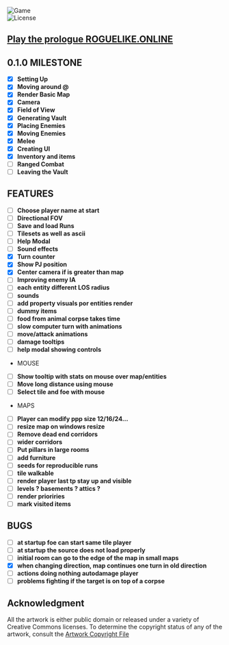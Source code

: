 ![Game](https://img.shields.io/badge/Version-0.0.10-orange.svg)  
![License](https://img.shields.io/badge/license-%20GNU%20AGPLv3%20-brightgreen)

## **[Play the prologue ROGUELIKE.ONLINE](https://prologue.roguelike.online)**  

## 0.1.0 MILESTONE 

- [X] **Setting Up**  
- [X] **Moving around @**  
- [X] **Render Basic Map**   
- [X] **Camera**  
- [X] **Field of View**  
- [X] **Generating Vault**  
- [X] **Placing Enemies**  
- [X] **Moving Enemies**  
- [X] **Melee**  
- [X] **Creating UI**  
- [X] **Inventory and items**  
- [ ] **Ranged Combat**  
- [ ] **Leaving the Vault**  

## FEATURES  

- [ ] **Choose player name at start**  
- [ ] **Directional FOV**  
- [ ] **Save and load Runs**  
- [ ] **Tilesets as well as ascii**  
- [ ] **Help Modal**  
- [ ] **Sound effects**  
- [X] **Turn counter**  
- [X] **Show PJ position**  
- [X] **Center camera if is greater than map**  
- [ ] **Improving enemy IA**  
- [ ] **each entity different LOS radius**  
- [ ] **sounds**  
- [ ] **add property visuals por entities render**  
- [ ] **dummy items**  
- [ ] **food from animal corpse takes time**  
- [ ] **slow computer turn with animations**  
- [ ] **move/attack animations**  
- [ ] **damage tooltips**  
- [ ] **help modal showing controls**  
- MOUSE
- [ ] **Show tooltip with stats on mouse over map/entities**  
- [ ] **Move long distance using mouse**   
- [ ] **Select tile and foe with mouse**  
- MAPS
- [ ] **Player can modify ppp size 12/16/24...**  
- [ ] **resize map on windows resize**  
- [ ] **Remove dead end corridors**  
- [ ] **wider corridors**  
- [ ] **Put pillars in large rooms**  
- [ ] **add furniture**  
- [ ] **seeds for reproducible runs**  
- [ ] **tile walkable**  
- [ ] **render player last tp stay up and visible**  
- [ ] **levels ? basements ? attics ?**  
- [ ] **render prioriries**  
- [ ] **mark visited items** 

## BUGS

- [ ] **at startup foe can start same tile player**  
- [ ] **at startup the source does not load properly**  
- [ ] **initial room can go to the edge of the map in small maps**  
- [X] **when changing direction, map continues one turn in old direction**  
- [ ] **actions doing nothing autodamage player**  
- [ ] **problems fighting if the target is on top of a corpse**  

## **Acknowledgment**

All the artwork is either public domain or released under a variety of Creative Commons licenses. To determine the copyright status of any of the artwork, consult the [Artwork Copyright File](https://github.com/jolav/roguelike-online/blob/main/artwork.txt)

